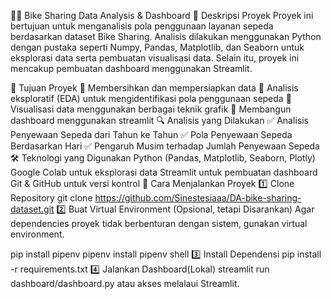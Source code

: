 🚴‍♂️ Bike Sharing Data Analysis & Dashboard
📌 Deskripsi Proyek
Proyek ini bertujuan untuk menganalisis pola penggunaan layanan sepeda berdasarkan dataset Bike Sharing. Analisis dilakukan menggunakan Python dengan pustaka seperti Numpy, Pandas, Matplotlib, dan Seaborn untuk eksplorasi data serta pembuatan visualisasi data. Selain itu, proyek ini mencakup pembuatan dashboard menggunakan Streamlit.

🎯 Tujuan Proyek
🔹 Membersihkan dan mempersiapkan data
🔹 Analisis eksploratif (EDA) untuk mengidentifikasi pola penggunaan sepeda
🔹 Visualisasi data menggunakan berbagai teknik grafik
🔹 Membangun dashboard menggunakan streamlit
🔍 Analisis yang Dilakukan
✅ Analisis Penyewaan Sepeda dari Tahun ke Tahun
✅ Pola Penyewaan Sepeda Berdasarkan Hari
✅ Pengaruh Musim terhadap Jumlah Penyewaan Sepeda
🛠 Teknologi yang Digunakan
Python (Pandas, Matplotlib, Seaborn, Plotly)
Google Colab untuk eksplorasi data
Streamlit untuk pembuatan dashboard
Git & GitHub untuk versi kontrol
🚀 Cara Menjalankan Proyek
1️⃣ Clone Repository
git clone https://github.com/Sinestesiaaa/DA-bike-sharing-dataset.git
2️⃣ Buat Virtual Environment (Opsional, tetapi Disarankan)
Agar dependencies proyek tidak berbenturan dengan sistem, gunakan virtual environment.

pip install pipenv
pipenv install
pipenv shell
3️⃣ Install Dependensi
pip install -r requirements.txt
4️⃣ Jalankan Dashboard(Lokal)
streamlit run dashboard/dashboard.py
atau akses melalaui Streamlit.